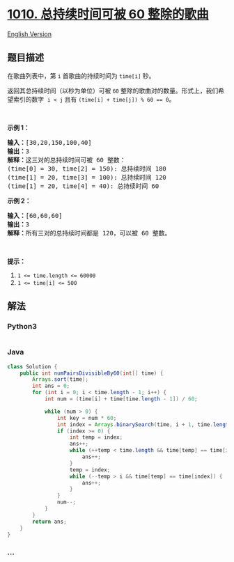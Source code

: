 # [1010. 总持续时间可被 60 整除的歌曲](https://leetcode-cn.com/problems/pairs-of-songs-with-total-durations-divisible-by-60)

[English Version](/solution/1000-1099/1010.Pairs%20of%20Songs%20With%20Total%20Durations%20Divisible%20by%2060/README_EN.md)

## 题目描述

<!-- 这里写题目描述 -->
<p>在歌曲列表中，第 <code>i</code> 首歌曲的持续时间为 <code>time[i]</code> 秒。</p>

<p>返回其总持续时间（以秒为单位）可被 <code>60</code> 整除的歌曲对的数量。形式上，我们希望索引的数字&nbsp;&nbsp;<code>i &lt; j</code> 且有&nbsp;<code>(time[i] + time[j]) % 60 == 0</code>。</p>

<p>&nbsp;</p>

<p><strong>示例 1：</strong></p>

<pre><strong>输入：</strong>[30,20,150,100,40]
<strong>输出：</strong>3
<strong>解释：</strong>这三对的总持续时间可被 60 整数：
(time[0] = 30, time[2] = 150): 总持续时间 180
(time[1] = 20, time[3] = 100): 总持续时间 120
(time[1] = 20, time[4] = 40): 总持续时间 60
</pre>

<p><strong>示例 2：</strong></p>

<pre><strong>输入：</strong>[60,60,60]
<strong>输出：</strong>3
<strong>解释：</strong>所有三对的总持续时间都是 120，可以被 60 整数。
</pre>

<p>&nbsp;</p>

<p><strong>提示：</strong></p>

<ol>
	<li><code>1 &lt;= time.length &lt;= 60000</code></li>
	<li><code>1 &lt;= time[i] &lt;= 500</code></li>
</ol>

## 解法

<!-- 这里可写通用的实现逻辑 -->

<!-- tabs:start -->

### **Python3**

<!-- 这里可写当前语言的特殊实现逻辑 -->

```python

```

### **Java**

<!-- 这里可写当前语言的特殊实现逻辑 -->

```java
class Solution {
    public int numPairsDivisibleBy60(int[] time) {
        Arrays.sort(time);
        int ans = 0;
        for (int i = 0; i < time.length - 1; i++) {
            int num = (time[i] + time[time.length - 1]) / 60;

            while (num > 0) {
                int key = num * 60;
                int index = Arrays.binarySearch(time, i + 1, time.length, key - time[i]);
                if (index >= 0) {
                    int temp = index;
                    ans++;
                    while (++temp < time.length && time[temp] == time[index]) {
                        ans++;
                    }
                    temp = index;
                    while (--temp > i && time[temp] == time[index]) {
                        ans++;
                    }
                }
                num--;
            }
        }
        return ans;
    }
}

```

### **...**

```

```

<!-- tabs:end -->
<!-- tabs:end -->
